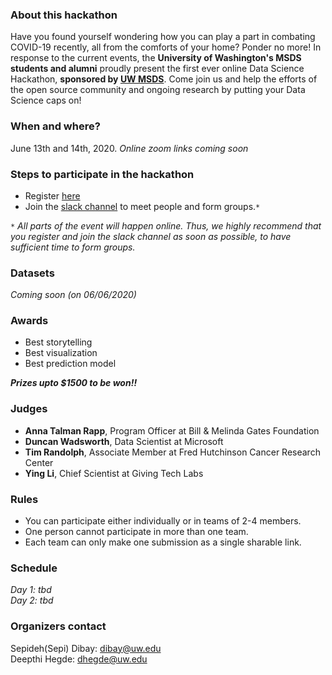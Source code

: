 
### About this hackathon
Have you found yourself wondering how you can play a part in combating COVID-19 recently, all from the comforts of your home? Ponder no more! In response to the current events, the **University of Washington's MSDS students and alumni** proudly present the first ever online Data Science Hackathon, **sponsored by [UW MSDS](https://www.washington.edu/datasciencemasters/)**. Come join us and help the efforts of the open source community and ongoing research by putting your Data Science caps on!

### When and where? 
June 13th and 14th, 2020.
*Online zoom links coming soon*

### Steps to participate in the hackathon

- Register [here](https://docs.google.com/forms/d/e/1FAIpQLSefB4qKEO6NkoqK--p3shr2PymNue3IfpLIR-e7ahVRXgrFng/viewform)
- Join the [slack channel](https://join.slack.com/t/covid19online-jv13298/shared_invite/zt-dmnm7yv8-weycz5JK5gvlQQ9fLB6oAQ) to meet people and form groups.`*` 

`*` *All parts of the event will happen online. Thus, we highly recommend that you register and join the slack channel as soon as possible, to have sufficient time to form groups.* 

### Datasets
*Coming soon (on 06/06/2020)*

### Awards

- Best storytelling
- Best visualization 
- Best prediction model

**_Prizes upto $1500 to be won!!_**

### Judges

- **Anna Talman Rapp**, Program Officer at Bill & Melinda Gates Foundation
- **Duncan Wadsworth**, Data Scientist at Microsoft
- **Tim Randolph**, Associate Member at Fred Hutchinson Cancer Research Center 
- **Ying Li**, Chief Scientist at Giving Tech Labs

### Rules

- You can participate either individually or in teams of 2-4 members. 
- One person cannot participate in more than one team.
- Each team can only make one submission as a single sharable link.

### Schedule

*Day 1: tbd <br/>
Day 2: tbd*


### Organizers contact 

Sepideh(Sepi) Dibay: dibay@uw.edu <br/>
Deepthi Hegde: dhegde@uw.edu
